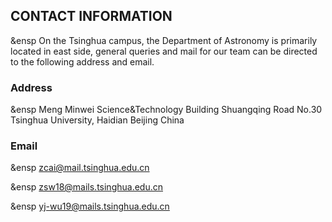 ## CONTACT INFORMATION
&ensp On the Tsinghua campus, the Department of Astronomy is primarily located in east side, general queries and mail for our team can be directed to the following address and email.

### Address
&ensp Meng Minwei Science&Technology Building Shuangqing Road No.30 Tsinghua University, Haidian Beijing China

### Email
&ensp <zcai@mail.tsinghua.edu.cn> 

&ensp <zsw18@mails.tsinghua.edu.cn> 

&ensp <yj-wu19@mails.tsinghua.edu.cn> 

